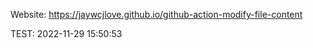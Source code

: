 Website: https://jaywcjlove.github.io/github-action-modify-file-content  

TEST: <!--GAMFC-->2022-11-29 15:50:53<!--GAMFC-END-->

